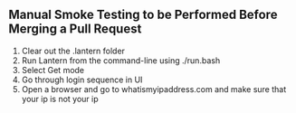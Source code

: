 ## Manual Smoke Testing to be Performed Before Merging a Pull Request

1. Clear out the .lantern folder
2. Run Lantern from the command-line using ./run.bash
3. Select Get mode
4. Go through login sequence in UI
5. Open a browser and go to whatismyipaddress.com and make sure that your ip is not your ip